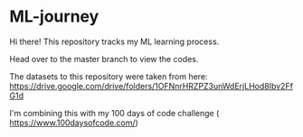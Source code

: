 # ML-journey

Hi there!
This repository tracks my ML learning process. 

Head over to the master branch to view the codes. 

The datasets to this repository were taken from here: https://drive.google.com/drive/folders/1OFNnrHRZPZ3unWdErjLHod8Ibv2FfG1d

I'm combining this with my 100 days of code challenge ( https://www.100daysofcode.com/) 
